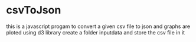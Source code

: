 # csvToJson
this is a javascript progam to convert a given csv file to json and graphs are ploted using d3 library
create a folder inputdata and store the csv file in it
